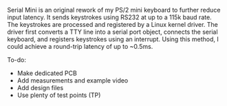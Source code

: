 Serial Mini is an original rework of my PS/2 mini keyboard to further reduce input latency. It sends keystrokes using RS232 at up to a 115k baud rate. The keystrokes are processed and registered by a Linux kernel driver. The driver first converts a TTY line into a serial port object, connects the serial keyboard, and registers keystrokes using an interrupt. Using this method, I could achieve a round-trip latency of up to ~0.5ms. 

To-do:
* Make dedicated PCB
* Add measurements and example video
* Add design files
* Use plenty of test points (TP)
